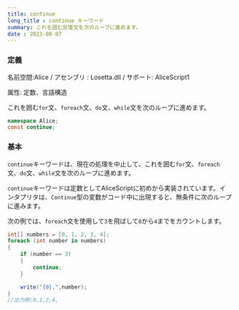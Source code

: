 ```yaml
---
title: continue
long_title : continue キーワード
summary: これを囲む反復文を次のループに進めます。
date : 2023-08-07
---
```

### 定義
名前空間:Alice / アセンブリ : Losetta.dll / サポート: AliceScript1

属性: 定数、言語構造

これを囲む`for`文、`foreach`文、`do`文、`while`文を次のループに進めます。

```cs title="AliceScript"
namespace Alice;
const continue;
```

### 基本
`continue`キーワードは、現在の処理を中止して、これを囲む`for`文、`foreach`文、`do`文、`while`文を次のループに進めます。

`continue`キーワードは定数としてAliceScriptに初めから実装されています。インタプリタは、`Continue`型の変数がコード中に出現すると、無条件に次のループに進みます。

次の例では、`foreach`文を使用して`3`を飛ばして`0`から`4`までをカウントします。

```cs title="AliceScript"
int[] numbers = [0, 1, 2, 3, 4];
foreach (int number in numbers)
{
    if (number == 3)
    {
        continue;
    }

    write("{0},",number);
}
//出力例:0,1,2,4,
```